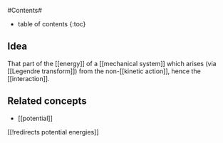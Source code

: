 
#Contents#
* table of contents
{:toc}

## Idea

That part of the [[energy]] of a [[mechanical system]] which arises (via [[Legendre transform]]) from the non-[[kinetic action]], hence the [[interaction]].

## Related concepts

* [[potential]]

[[!redirects potential energies]]